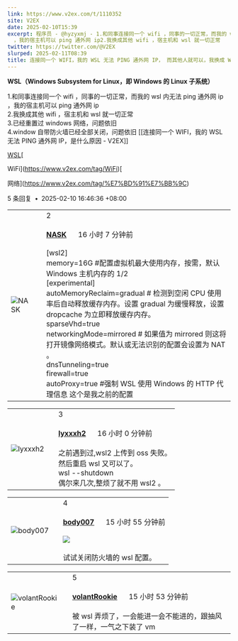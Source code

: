 ```yaml
---
link: https://www.v2ex.com/t/1110352
site: V2EX
date: 2025-02-10T15:39
excerpt: 程序员 - @hyzyxmj - 1.和同事连接同一个 wifi ，同事的一切正常，而我的 wsl 内无法 ping 通外网 ip
  ，我的宿主机可以 ping 通外网 ip2.我换成其他 wifi ，宿主机和 wsl 就一切正常
twitter: https://twitter.com/@V2EX
slurped: 2025-02-11T08:39
title: 连接同一个 WIFI，我的 WSL 无法 PING 通外网 IP， 而其他人就可以，我换成 WIFI 就能 ping 通，是什么原因 - V2EX
---
```

**WSL（Windows Subsystem for Linux，即 Windows 的 Linux 子系统）**

1.和同事连接同一个 wifi ，同事的一切正常，而我的 wsl 内无法 ping 通外网 ip ，我的宿主机可以 ping 通外网 ip  
2.我换成其他 wifi ，宿主机和 wsl 就一切正常  
3.已经重置过 windows 网络，问题依旧  
4.window 自带防火墙已经全部关闭，问题依旧
[[连接同一个 WIFI，我的 WSL 无法 PING 通外网 IP，是什么原因 - V2EX]]
[](https://www.v2ex.com/tag/WSL)

[WSL](https://www.v2ex.com/tag/WSL)[

WiFi](https://www.v2ex.com/tag/WiFi)[

网络](https://www.v2ex.com/tag/%E7%BD%91%E7%BB%9C)

5 条回复  **•**  2025-02-10 16:46:36 +08:00

|   |   |   |
|---|---|---|
|![NASK](https://cdn.v2ex.com/avatar/818a/0e79/552965_normal.png?m=1738068481)||2<br><br>**[NASK](https://www.v2ex.com/member/NASK)**      16 小时 7 分钟前<br><br>[wsl2]  <br>memory=16G #配置虚拟机最大使用内存，按需，默认 Windows 主机内存的 1/2  <br>[experimental]  <br>autoMemoryReclaim=gradual # 检测到空闲 CPU 使用率后自动释放缓存内存。设置 gradual 为缓慢释放，设置 dropcache 为立即释放缓存内存。  <br>sparseVhd=true  <br>networkingMode=mirrored # 如果值为 mirrored 则这将打开镜像网络模式。默认或无法识别的配置会设置为 NAT 。  <br>dnsTunneling=true  <br>firewall=true  <br>autoProxy=true #强制 WSL 使用 Windows 的 HTTP 代理信息 这个是我之前的配置|

|   |   |   |
|---|---|---|
|![lyxxxh2](https://cdn.v2ex.com/avatar/683e/710d/583505_normal.png?m=1711441970)||3<br><br>**[lyxxxh2](https://www.v2ex.com/member/lyxxxh2)**      16 小时 0 分钟前<br><br>之前遇到过,wsl2 上传到 oss 失败。  <br>然后重启 wsl 又可以了。  <br>wsl --shutdown  <br>偶尔来几次,整烦了就不用 wsl2 。|

|   |   |   |
|---|---|---|
|![body007](https://cdn.v2ex.com/avatar/3380/9f1c/616616_normal.png?m=1724900883)||4<br><br>**[body007](https://www.v2ex.com/member/body007)**      15 小时 55 分钟前<br><br>[![](https://i.imgur.com/F7L8EPV.png)](https://i.imgur.com/F7L8EPV.png)<br><br>试试关闭防火墙的 wsl 配置。|

|   |   |   |
|---|---|---|
|![volantRookie](https://cdn.v2ex.com/avatar/6ff3/3249/500912_normal.png?m=1724730872)||5<br><br>**[volantRookie](https://www.v2ex.com/member/volantRookie)**      15 小时 53 分钟前<br><br>被 wsl 弄烦了，一会能进一会不能进的，跟抽风了一样，一气之下装了 vm|
